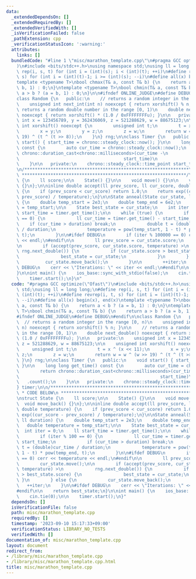 ```yaml
---
data:
  _extendedDependsOn: []
  _extendedRequiredBy: []
  _extendedVerifiedWith: []
  _isVerificationFailed: false
  _pathExtension: cpp
  _verificationStatusIcon: ':warning:'
  attributes:
    links: []
  bundledCode: "#line 1 \"misc/marathon_template.cpp\"\n#pragma GCC optimize(\"Ofast\"\
    )\n#include <bits/stdc++.h>\nusing namespace std;\nusing ll = long long;\n#define\
    \ rep(i, s, t) for (int i = (int)(s); i < (int)(t); ++i)\n#define revrep(i, t,\
    \ s) for (int i = (int)(t)-1; i >= (int)(s); --i)\n#define all(x) begin(x), end(x)\n\
    template <typename T>\nbool chmax(T& a, const T& b) {\n    return a < b ? (a =\
    \ b, 1) : 0;\n}\ntemplate <typename T>\nbool chmin(T& a, const T& b) {\n    return\
    \ a > b ? (a = b, 1) : 0;\n}\n\n#ifndef ONLINE_JUDGE\n#define DEBUG\n#endif\n\n\
    class Random {\n   public:\n    // returns a random integer in the range [0, n)\n\
    \    unsigned int next_int(int n) noexcept { return xorshift() % n; }\n\n    //\
    \ returns a random double number in the range [0, 1)\n    double next_double()\
    \ noexcept { return xorshift() * (1.0 / 0xFFFFFFFFu); }\n\n   private:\n    unsigned\
    \ int x = 123456789, y = 362436069, z = 521288629, w = 88675123;\n\n    unsigned\
    \ int xorshift() noexcept {\n        unsigned int t;\n        t = x ^ (x << 11);\n\
    \        x = y;\n        y = z;\n        z = w;\n        return w = w ^ (w >>\
    \ 19) ^ (t ^ (t >> 8));\n    }\n} rng;\n\nclass Timer {\n   public:\n    void\
    \ start() { start_time = chrono::steady_clock::now(); }\n\n    long long get_time()\
    \ const {\n        auto cur_time = chrono::steady_clock::now();\n        return\
    \ chrono::duration_cast<chrono::milliseconds>(cur_time -\n                   \
    \                                        start_time)\n            .count();\n\
    \    }\n\n   private:\n    chrono::steady_clock::time_point start_time;\n} timer;\n\
    \n/***************************************************************\n * CODE BELOW\n\
    \ ***************************************************************/\n\nstruct State\
    \ {\n    ll score;\n\n    State() {}\n\n    void move() {}\n\n    void move_back()\
    \ {}\n};\n\ninline double accept(ll prev_score, ll cur_score, double temperature)\
    \ {\n    if (prev_score < cur_score) return 1.0;\n    return exp((cur_score -\
    \ prev_score) / temperature);\n}\n\nState anneal(State cur_state, ll duration)\
    \ {\n    double temp_start = 2e3;\n    double temp_end = 6e2;\n    double temperature\
    \ = temp_start;\n\n    State best_state = cur_state;\n    int iter = 0;\n    ll\
    \ start_time = timer.get_time();\n\n    while (true) {\n        if (iter % 100\
    \ == 0) {\n            ll cur_time = timer.get_time() - start_time;\n        \
    \    if (cur_time > duration) break;\n            double t = (double)cur_time\
    \ / duration;\n            temperature = pow(temp_start, 1 - t) * pow(temp_end,\
    \ t);\n        }\n\n#ifdef DEBUG\n        if (iter % 100000 == 0) cerr << temperature\
    \ << endl;\n#endif\n\n        ll prev_score = cur_state.score;\n        cur_state.move();\n\
    \n        if (accept(prev_score, cur_state.score, temperature) >\n           \
    \ rng.next_double()) {\n            if (cur_state.score > best_state.score) {\n\
    \                best_state = cur_state;\n            }\n        } else {\n  \
    \          cur_state.move_back();\n        }\n\n        ++iter;\n    }\n\n#ifdef\
    \ DEBUG\n    cerr << \"Iterations: \" << iter << endl;\n#endif\n\n    return best_state;\n\
    }\n\nint main() {\n    ios_base::sync_with_stdio(false);\n    cin.tie(0);\n\n\
    \    timer.start();\n}\n"
  code: "#pragma GCC optimize(\"Ofast\")\n#include <bits/stdc++.h>\nusing namespace\
    \ std;\nusing ll = long long;\n#define rep(i, s, t) for (int i = (int)(s); i <\
    \ (int)(t); ++i)\n#define revrep(i, t, s) for (int i = (int)(t)-1; i >= (int)(s);\
    \ --i)\n#define all(x) begin(x), end(x)\ntemplate <typename T>\nbool chmax(T&\
    \ a, const T& b) {\n    return a < b ? (a = b, 1) : 0;\n}\ntemplate <typename\
    \ T>\nbool chmin(T& a, const T& b) {\n    return a > b ? (a = b, 1) : 0;\n}\n\n\
    #ifndef ONLINE_JUDGE\n#define DEBUG\n#endif\n\nclass Random {\n   public:\n  \
    \  // returns a random integer in the range [0, n)\n    unsigned int next_int(int\
    \ n) noexcept { return xorshift() % n; }\n\n    // returns a random double number\
    \ in the range [0, 1)\n    double next_double() noexcept { return xorshift() *\
    \ (1.0 / 0xFFFFFFFFu); }\n\n   private:\n    unsigned int x = 123456789, y = 362436069,\
    \ z = 521288629, w = 88675123;\n\n    unsigned int xorshift() noexcept {\n   \
    \     unsigned int t;\n        t = x ^ (x << 11);\n        x = y;\n        y =\
    \ z;\n        z = w;\n        return w = w ^ (w >> 19) ^ (t ^ (t >> 8));\n   \
    \ }\n} rng;\n\nclass Timer {\n   public:\n    void start() { start_time = chrono::steady_clock::now();\
    \ }\n\n    long long get_time() const {\n        auto cur_time = chrono::steady_clock::now();\n\
    \        return chrono::duration_cast<chrono::milliseconds>(cur_time -\n     \
    \                                                      start_time)\n         \
    \   .count();\n    }\n\n   private:\n    chrono::steady_clock::time_point start_time;\n\
    } timer;\n\n/***************************************************************\n\
    \ * CODE BELOW\n ***************************************************************/\n\
    \nstruct State {\n    ll score;\n\n    State() {}\n\n    void move() {}\n\n  \
    \  void move_back() {}\n};\n\ninline double accept(ll prev_score, ll cur_score,\
    \ double temperature) {\n    if (prev_score < cur_score) return 1.0;\n    return\
    \ exp((cur_score - prev_score) / temperature);\n}\n\nState anneal(State cur_state,\
    \ ll duration) {\n    double temp_start = 2e3;\n    double temp_end = 6e2;\n \
    \   double temperature = temp_start;\n\n    State best_state = cur_state;\n  \
    \  int iter = 0;\n    ll start_time = timer.get_time();\n\n    while (true) {\n\
    \        if (iter % 100 == 0) {\n            ll cur_time = timer.get_time() -\
    \ start_time;\n            if (cur_time > duration) break;\n            double\
    \ t = (double)cur_time / duration;\n            temperature = pow(temp_start,\
    \ 1 - t) * pow(temp_end, t);\n        }\n\n#ifdef DEBUG\n        if (iter % 100000\
    \ == 0) cerr << temperature << endl;\n#endif\n\n        ll prev_score = cur_state.score;\n\
    \        cur_state.move();\n\n        if (accept(prev_score, cur_state.score,\
    \ temperature) >\n            rng.next_double()) {\n            if (cur_state.score\
    \ > best_state.score) {\n                best_state = cur_state;\n           \
    \ }\n        } else {\n            cur_state.move_back();\n        }\n\n     \
    \   ++iter;\n    }\n\n#ifdef DEBUG\n    cerr << \"Iterations: \" << iter << endl;\n\
    #endif\n\n    return best_state;\n}\n\nint main() {\n    ios_base::sync_with_stdio(false);\n\
    \    cin.tie(0);\n\n    timer.start();\n}"
  dependsOn: []
  isVerificationFile: false
  path: misc/marathon_template.cpp
  requiredBy: []
  timestamp: '2023-09-10 15:17:33+09:00'
  verificationStatus: LIBRARY_NO_TESTS
  verifiedWith: []
documentation_of: misc/marathon_template.cpp
layout: document
redirect_from:
- /library/misc/marathon_template.cpp
- /library/misc/marathon_template.cpp.html
title: misc/marathon_template.cpp
---
```

